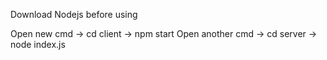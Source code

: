 Download Nodejs before using

Open new cmd -> cd client -> npm start
Open another cmd -> cd server -> node index.js
